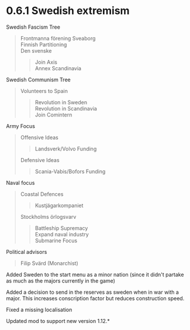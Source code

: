 # 0.6.1  Swedish extremism

Swedish Fascism Tree
> Frontmanna förening Sveaborg <br>
> Finnish Partitioning <br>
> Den svenske
> > Join Axis <br>
> > Annex Scandinavia
>

Swedish Communism Tree
> Volunteers to Spain
> > Revolution in Sweden<br>
> > Revolution in Scandinavia<br>
> > Join Comintern
>

Army Focus
> Offensive Ideas
> > Landsverk/Volvo Funding<br>
>
> Defensive Ideas<br>
> > Scania-Vabis/Bofors Funding
>

Naval focus
> Coastal Defences
> > Kustjägarkompaniet<br>
>
> Stockholms örlogsvarv<br>
> > Battleship Supremacy<br>
> > Expand naval industry<br>
> > Submarine Focus
>

Political advisors
> Filip Svärd (Monarchist)
>
Added Sweden to the start menu as a minor nation (since it didn't partake as much as the majors currently in the game)

Added a decision to send in the reserves as sweden when in war with a major. This increases conscription factor but reduces construction speed.

Fixed a missing localisation

Updated mod to support new version 1.12.*
